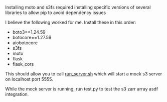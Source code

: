 Installing moto and s3fs required installing specific versions
of several libraries to allow pip to avoid dependency issues

I believe the following worked for me. Install these in this order:

- boto3==1.24.59
- botocore==1.27.59
- aiobotocore
- s3fs
- moto
- flask
- flask_cors

This should allow you to call [run_server.sh](run_server.sh)
which will start a mock s3 server on localhost port 5555.

While the mock server is running, run test.py to test the
s3 zarr array asdf integration.
